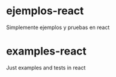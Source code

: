 # ejemplos-react
Simplemente ejemplos y pruebas en react

# examples-react
Just examples and tests in react
